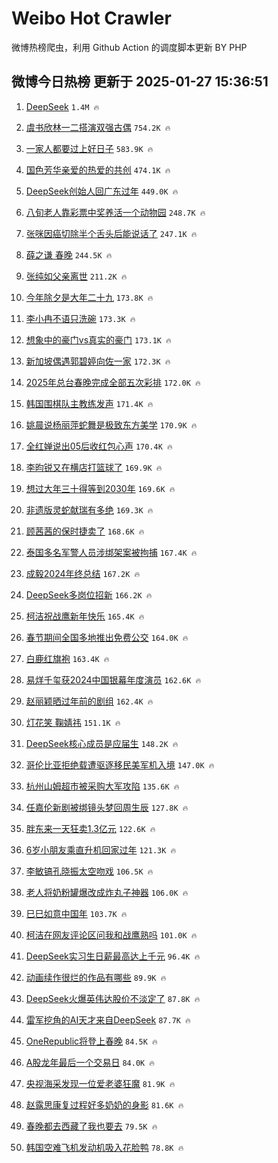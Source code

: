 # Weibo Hot Crawler 



微博热榜爬虫，利用 Github Action 的调度脚本更新 BY PHP 


## 微博今日热榜 更新于 2025-01-27 15:36:51 
1. [DeepSeek](https://s.weibo.com/weibo?q=DeepSeek&t=31&band_rank=1&Refer=top) `1.4M 🔥` 

1. [虞书欣林一二搭演双强古偶](https://s.weibo.com/weibo?q=%E8%99%9E%E4%B9%A6%E6%AC%A3%E6%9E%97%E4%B8%80%E4%BA%8C%E6%90%AD%E6%BC%94%E5%8F%8C%E5%BC%BA%E5%8F%A4%E5%81%B6&t=31&band_rank=2&Refer=top) `754.2K 🔥` 

1. [一家人都要过上好日子](https://s.weibo.com/weibo?q=%23%E4%B8%80%E5%AE%B6%E4%BA%BA%E9%83%BD%E8%A6%81%E8%BF%87%E4%B8%8A%E5%A5%BD%E6%97%A5%E5%AD%90%23&t=31&band_rank=3&Refer=top) `583.9K 🔥` 

1. [国色芳华亲爱的热爱的共创](https://s.weibo.com/weibo?q=%23%E5%9B%BD%E8%89%B2%E8%8A%B3%E5%8D%8E%E4%BA%B2%E7%88%B1%E7%9A%84%E7%83%AD%E7%88%B1%E7%9A%84%E5%85%B1%E5%88%9B%23&t=31&band_rank=4&Refer=top) `474.1K 🔥` 

1. [DeepSeek创始人回广东过年](https://s.weibo.com/weibo?q=%23DeepSeek%E5%88%9B%E5%A7%8B%E4%BA%BA%E5%9B%9E%E5%B9%BF%E4%B8%9C%E8%BF%87%E5%B9%B4%23&t=31&band_rank=5&Refer=top) `449.0K 🔥` 

1. [八旬老人靠彩票中奖养活一个动物园](https://s.weibo.com/weibo?q=%E5%85%AB%E6%97%AC%E8%80%81%E4%BA%BA%E9%9D%A0%E5%BD%A9%E7%A5%A8%E4%B8%AD%E5%A5%96%E5%85%BB%E6%B4%BB%E4%B8%80%E4%B8%AA%E5%8A%A8%E7%89%A9%E5%9B%AD&t=31&band_rank=6&Refer=top) `248.7K 🔥` 

1. [张咪因癌切除半个舌头后能说话了](https://s.weibo.com/weibo?q=%23%E5%BC%A0%E5%92%AA%E5%9B%A0%E7%99%8C%E5%88%87%E9%99%A4%E5%8D%8A%E4%B8%AA%E8%88%8C%E5%A4%B4%E5%90%8E%E8%83%BD%E8%AF%B4%E8%AF%9D%E4%BA%86%23&t=31&band_rank=7&Refer=top) `247.1K 🔥` 

1. [薛之谦 春晚](https://s.weibo.com/weibo?q=%E8%96%9B%E4%B9%8B%E8%B0%A6%20%E6%98%A5%E6%99%9A&t=31&band_rank=8&Refer=top) `244.5K 🔥` 

1. [张纯如父亲离世](https://s.weibo.com/weibo?q=%23%E5%BC%A0%E7%BA%AF%E5%A6%82%E7%88%B6%E4%BA%B2%E7%A6%BB%E4%B8%96%23&t=31&band_rank=9&Refer=top) `211.2K 🔥` 

1. [今年除夕是大年二十九](https://s.weibo.com/weibo?q=%23%E4%BB%8A%E5%B9%B4%E9%99%A4%E5%A4%95%E6%98%AF%E5%A4%A7%E5%B9%B4%E4%BA%8C%E5%8D%81%E4%B9%9D%23&t=31&band_rank=10&Refer=top) `173.8K 🔥` 

1. [李小冉不语只洗碗](https://s.weibo.com/weibo?q=%E6%9D%8E%E5%B0%8F%E5%86%89%E4%B8%8D%E8%AF%AD%E5%8F%AA%E6%B4%97%E7%A2%97&t=31&band_rank=11&Refer=top) `173.3K 🔥` 

1. [想象中的豪门vs真实的豪门](https://s.weibo.com/weibo?q=%E6%83%B3%E8%B1%A1%E4%B8%AD%E7%9A%84%E8%B1%AA%E9%97%A8vs%E7%9C%9F%E5%AE%9E%E7%9A%84%E8%B1%AA%E9%97%A8&t=31&band_rank=12&Refer=top) `173.1K 🔥` 

1. [新加坡偶遇郭碧婷向佐一家](https://s.weibo.com/weibo?q=%23%E6%96%B0%E5%8A%A0%E5%9D%A1%E5%81%B6%E9%81%87%E9%83%AD%E7%A2%A7%E5%A9%B7%E5%90%91%E4%BD%90%E4%B8%80%E5%AE%B6%23&t=31&band_rank=13&Refer=top) `172.3K 🔥` 

1. [2025年总台春晚完成全部五次彩排](https://s.weibo.com/weibo?q=%232025%E5%B9%B4%E6%80%BB%E5%8F%B0%E6%98%A5%E6%99%9A%E5%AE%8C%E6%88%90%E5%85%A8%E9%83%A8%E4%BA%94%E6%AC%A1%E5%BD%A9%E6%8E%92%23&t=31&band_rank=14&Refer=top) `172.0K 🔥` 

1. [韩国围棋队主教练发声](https://s.weibo.com/weibo?q=%23%E9%9F%A9%E5%9B%BD%E5%9B%B4%E6%A3%8B%E9%98%9F%E4%B8%BB%E6%95%99%E7%BB%83%E5%8F%91%E5%A3%B0%23&t=31&band_rank=15&Refer=top) `171.4K 🔥` 

1. [姚晨说杨丽萍蛇舞是极致东方美学](https://s.weibo.com/weibo?q=%E5%A7%9A%E6%99%A8%E8%AF%B4%E6%9D%A8%E4%B8%BD%E8%90%8D%E8%9B%87%E8%88%9E%E6%98%AF%E6%9E%81%E8%87%B4%E4%B8%9C%E6%96%B9%E7%BE%8E%E5%AD%A6&t=31&band_rank=16&Refer=top) `170.9K 🔥` 

1. [全红婵说出05后收红包心声](https://s.weibo.com/weibo?q=%23%E5%85%A8%E7%BA%A2%E5%A9%B5%E8%AF%B4%E5%87%BA05%E5%90%8E%E6%94%B6%E7%BA%A2%E5%8C%85%E5%BF%83%E5%A3%B0%23&t=31&band_rank=17&Refer=top) `170.4K 🔥` 

1. [李昀锐又在横店打篮球了](https://s.weibo.com/weibo?q=%23%E6%9D%8E%E6%98%80%E9%94%90%E5%8F%88%E5%9C%A8%E6%A8%AA%E5%BA%97%E6%89%93%E7%AF%AE%E7%90%83%E4%BA%86%23&t=31&band_rank=18&Refer=top) `169.9K 🔥` 

1. [想过大年三十得等到2030年](https://s.weibo.com/weibo?q=%23%E6%83%B3%E8%BF%87%E5%A4%A7%E5%B9%B4%E4%B8%89%E5%8D%81%E5%BE%97%E7%AD%89%E5%88%B02030%E5%B9%B4%23&t=31&band_rank=19&Refer=top) `169.6K 🔥` 

1. [非遗版灵蛇献瑞有多绝](https://s.weibo.com/weibo?q=%23%E9%9D%9E%E9%81%97%E7%89%88%E7%81%B5%E8%9B%87%E7%8C%AE%E7%91%9E%E6%9C%89%E5%A4%9A%E7%BB%9D%23&t=31&band_rank=20&Refer=top) `169.3K 🔥` 

1. [顾茜茜的保时捷卖了](https://s.weibo.com/weibo?q=%E9%A1%BE%E8%8C%9C%E8%8C%9C%E7%9A%84%E4%BF%9D%E6%97%B6%E6%8D%B7%E5%8D%96%E4%BA%86&t=31&band_rank=21&Refer=top) `168.6K 🔥` 

1. [泰国多名军警人员涉绑架案被拘捕](https://s.weibo.com/weibo?q=%23%E6%B3%B0%E5%9B%BD%E5%A4%9A%E5%90%8D%E5%86%9B%E8%AD%A6%E4%BA%BA%E5%91%98%E6%B6%89%E7%BB%91%E6%9E%B6%E6%A1%88%E8%A2%AB%E6%8B%98%E6%8D%95%23&t=31&band_rank=22&Refer=top) `167.4K 🔥` 

1. [成毅2024年终总结](https://s.weibo.com/weibo?q=%23%E6%88%90%E6%AF%852024%E5%B9%B4%E7%BB%88%E6%80%BB%E7%BB%93%23&t=31&band_rank=23&Refer=top) `167.2K 🔥` 

1. [DeepSeek多岗位招新](https://s.weibo.com/weibo?q=DeepSeek%E5%A4%9A%E5%B2%97%E4%BD%8D%E6%8B%9B%E6%96%B0&t=31&band_rank=24&Refer=top) `166.2K 🔥` 

1. [柯洁祝战鹰新年快乐](https://s.weibo.com/weibo?q=%23%E6%9F%AF%E6%B4%81%E7%A5%9D%E6%88%98%E9%B9%B0%E6%96%B0%E5%B9%B4%E5%BF%AB%E4%B9%90%23&t=31&band_rank=25&Refer=top) `165.4K 🔥` 

1. [春节期间全国多地推出免费公交](https://s.weibo.com/weibo?q=%23%E6%98%A5%E8%8A%82%E6%9C%9F%E9%97%B4%E5%85%A8%E5%9B%BD%E5%A4%9A%E5%9C%B0%E6%8E%A8%E5%87%BA%E5%85%8D%E8%B4%B9%E5%85%AC%E4%BA%A4%23&t=31&band_rank=26&Refer=top) `164.0K 🔥` 

1. [白鹿红旗袍](https://s.weibo.com/weibo?q=%E7%99%BD%E9%B9%BF%E7%BA%A2%E6%97%97%E8%A2%8D&t=31&band_rank=27&Refer=top) `163.4K 🔥` 

1. [易烊千玺获2024中国银幕年度演员](https://s.weibo.com/weibo?q=%23%E6%98%93%E7%83%8A%E5%8D%83%E7%8E%BA%E8%8E%B72024%E4%B8%AD%E5%9B%BD%E9%93%B6%E5%B9%95%E5%B9%B4%E5%BA%A6%E6%BC%94%E5%91%98%23&t=31&band_rank=28&Refer=top) `162.6K 🔥` 

1. [赵丽颖晒过年前的剧组](https://s.weibo.com/weibo?q=%23%E8%B5%B5%E4%B8%BD%E9%A2%96%E6%99%92%E8%BF%87%E5%B9%B4%E5%89%8D%E7%9A%84%E5%89%A7%E7%BB%84%23&t=31&band_rank=29&Refer=top) `162.4K 🔥` 

1. [灯花笑 鞠婧祎](https://s.weibo.com/weibo?q=%E7%81%AF%E8%8A%B1%E7%AC%91%20%E9%9E%A0%E5%A9%A7%E7%A5%8E&t=31&band_rank=30&Refer=top) `151.1K 🔥` 

1. [DeepSeek核心成员是应届生](https://s.weibo.com/weibo?q=%23DeepSeek%E6%A0%B8%E5%BF%83%E6%88%90%E5%91%98%E6%98%AF%E5%BA%94%E5%B1%8A%E7%94%9F%23&t=31&band_rank=31&Refer=top) `148.2K 🔥` 

1. [哥伦比亚拒绝载遭驱逐移民美军机入境](https://s.weibo.com/weibo?q=%23%E5%93%A5%E4%BC%A6%E6%AF%94%E4%BA%9A%E6%8B%92%E7%BB%9D%E8%BD%BD%E9%81%AD%E9%A9%B1%E9%80%90%E7%A7%BB%E6%B0%91%E7%BE%8E%E5%86%9B%E6%9C%BA%E5%85%A5%E5%A2%83%23&t=31&band_rank=32&Refer=top) `147.0K 🔥` 

1. [杭州山姆超市被采购大军攻陷](https://s.weibo.com/weibo?q=%23%E6%9D%AD%E5%B7%9E%E5%B1%B1%E5%A7%86%E8%B6%85%E5%B8%82%E8%A2%AB%E9%87%87%E8%B4%AD%E5%A4%A7%E5%86%9B%E6%94%BB%E9%99%B7%23&t=31&band_rank=33&Refer=top) `135.6K 🔥` 

1. [任嘉伦新剧被绑镜头梦回周生辰](https://s.weibo.com/weibo?q=%E4%BB%BB%E5%98%89%E4%BC%A6%E6%96%B0%E5%89%A7%E8%A2%AB%E7%BB%91%E9%95%9C%E5%A4%B4%E6%A2%A6%E5%9B%9E%E5%91%A8%E7%94%9F%E8%BE%B0&t=31&band_rank=34&Refer=top) `127.8K 🔥` 

1. [胖东来一天狂卖1.3亿元](https://s.weibo.com/weibo?q=%23%E8%83%96%E4%B8%9C%E6%9D%A5%E4%B8%80%E5%A4%A9%E7%8B%82%E5%8D%961.3%E4%BA%BF%E5%85%83%23&t=31&band_rank=35&Refer=top) `122.6K 🔥` 

1. [6岁小朋友乘直升机回家过年](https://s.weibo.com/weibo?q=%236%E5%B2%81%E5%B0%8F%E6%9C%8B%E5%8F%8B%E4%B9%98%E7%9B%B4%E5%8D%87%E6%9C%BA%E5%9B%9E%E5%AE%B6%E8%BF%87%E5%B9%B4%23&t=31&band_rank=36&Refer=top) `121.3K 🔥` 

1. [李敏镐孔晓振太空吻戏](https://s.weibo.com/weibo?q=%23%E6%9D%8E%E6%95%8F%E9%95%90%E5%AD%94%E6%99%93%E6%8C%AF%E5%A4%AA%E7%A9%BA%E5%90%BB%E6%88%8F%23&t=31&band_rank=37&Refer=top) `106.5K 🔥` 

1. [老人将奶粉罐爆改成炸丸子神器](https://s.weibo.com/weibo?q=%23%E8%80%81%E4%BA%BA%E5%B0%86%E5%A5%B6%E7%B2%89%E7%BD%90%E7%88%86%E6%94%B9%E6%88%90%E7%82%B8%E4%B8%B8%E5%AD%90%E7%A5%9E%E5%99%A8%23&t=31&band_rank=38&Refer=top) `106.0K 🔥` 

1. [巳巳如意中国年](https://s.weibo.com/weibo?q=%23%E5%B7%B3%E5%B7%B3%E5%A6%82%E6%84%8F%E4%B8%AD%E5%9B%BD%E5%B9%B4%23&t=31&band_rank=39&Refer=top) `103.7K 🔥` 

1. [柯洁在网友评论区问我和战鹰熟吗](https://s.weibo.com/weibo?q=%23%E6%9F%AF%E6%B4%81%E5%9C%A8%E7%BD%91%E5%8F%8B%E8%AF%84%E8%AE%BA%E5%8C%BA%E9%97%AE%E6%88%91%E5%92%8C%E6%88%98%E9%B9%B0%E7%86%9F%E5%90%97%23&t=31&band_rank=40&Refer=top) `101.0K 🔥` 

1. [DeepSeek实习生日薪最高达上千元](https://s.weibo.com/weibo?q=%23DeepSeek%E5%AE%9E%E4%B9%A0%E7%94%9F%E6%97%A5%E8%96%AA%E6%9C%80%E9%AB%98%E8%BE%BE%E4%B8%8A%E5%8D%83%E5%85%83%23&t=31&band_rank=41&Refer=top) `96.4K 🔥` 

1. [动画续作很烂的作品有哪些](https://s.weibo.com/weibo?q=%E5%8A%A8%E7%94%BB%E7%BB%AD%E4%BD%9C%E5%BE%88%E7%83%82%E7%9A%84%E4%BD%9C%E5%93%81%E6%9C%89%E5%93%AA%E4%BA%9B&t=31&band_rank=42&Refer=top) `89.9K 🔥` 

1. [DeepSeek火爆英伟达股价不淡定了](https://s.weibo.com/weibo?q=%23DeepSeek%E7%81%AB%E7%88%86%E8%8B%B1%E4%BC%9F%E8%BE%BE%E8%82%A1%E4%BB%B7%E4%B8%8D%E6%B7%A1%E5%AE%9A%E4%BA%86%23&t=31&band_rank=43&Refer=top) `87.8K 🔥` 

1. [雷军挖角的AI天才来自DeepSeek](https://s.weibo.com/weibo?q=%23%E9%9B%B7%E5%86%9B%E6%8C%96%E8%A7%92%E7%9A%84AI%E5%A4%A9%E6%89%8D%E6%9D%A5%E8%87%AADeepSeek%23&t=31&band_rank=44&Refer=top) `87.7K 🔥` 

1. [OneRepublic将登上春晚](https://s.weibo.com/weibo?q=OneRepublic%E5%B0%86%E7%99%BB%E4%B8%8A%E6%98%A5%E6%99%9A&t=31&band_rank=45&Refer=top) `84.5K 🔥` 

1. [A股龙年最后一个交易日](https://s.weibo.com/weibo?q=%23A%E8%82%A1%E9%BE%99%E5%B9%B4%E6%9C%80%E5%90%8E%E4%B8%80%E4%B8%AA%E4%BA%A4%E6%98%93%E6%97%A5%23&t=31&band_rank=46&Refer=top) `84.0K 🔥` 

1. [央视海采发现一位爱老婆狂魔](https://s.weibo.com/weibo?q=%23%E5%A4%AE%E8%A7%86%E6%B5%B7%E9%87%87%E5%8F%91%E7%8E%B0%E4%B8%80%E4%BD%8D%E7%88%B1%E8%80%81%E5%A9%86%E7%8B%82%E9%AD%94%23&t=31&band_rank=47&Refer=top) `81.9K 🔥` 

1. [赵露思康复过程好多奶奶的身影](https://s.weibo.com/weibo?q=%23%E8%B5%B5%E9%9C%B2%E6%80%9D%E5%BA%B7%E5%A4%8D%E8%BF%87%E7%A8%8B%E5%A5%BD%E5%A4%9A%E5%A5%B6%E5%A5%B6%E7%9A%84%E8%BA%AB%E5%BD%B1%23&t=31&band_rank=48&Refer=top) `81.6K 🔥` 

1. [春晚都去西藏了我也要去](https://s.weibo.com/weibo?q=%23%E6%98%A5%E6%99%9A%E9%83%BD%E5%8E%BB%E8%A5%BF%E8%97%8F%E4%BA%86%E6%88%91%E4%B9%9F%E8%A6%81%E5%8E%BB%23&t=31&band_rank=49&Refer=top) `79.5K 🔥` 

1. [韩国空难飞机发动机吸入花脸鸭](https://s.weibo.com/weibo?q=%23%E9%9F%A9%E5%9B%BD%E7%A9%BA%E9%9A%BE%E9%A3%9E%E6%9C%BA%E5%8F%91%E5%8A%A8%E6%9C%BA%E5%90%B8%E5%85%A5%E8%8A%B1%E8%84%B8%E9%B8%AD%23&t=31&band_rank=50&Refer=top) `78.8K 🔥` 

